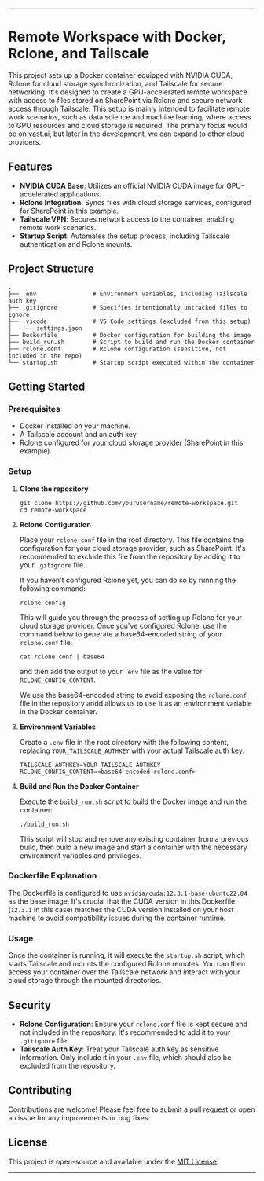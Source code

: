 
---

# Remote Workspace with Docker, Rclone, and Tailscale

This project sets up a Docker container equipped with NVIDIA CUDA, Rclone for cloud storage synchronization, and Tailscale for secure networking. It's designed to create a GPU-accelerated remote workspace with access to files stored on SharePoint via Rclone and secure network access through Tailscale. This setup is mainly intended to facilitate remote work scenarios, such as data science and machine learning, where access to GPU resources and cloud storage is required. The primary focus would be on vast.ai, but later in the development, we can expand to other cloud providers.

## Features

- **NVIDIA CUDA Base**: Utilizes an official NVIDIA CUDA image for GPU-accelerated applications.
- **Rclone Integration**: Syncs files with cloud storage services, configured for SharePoint in this example.
- **Tailscale VPN**: Secures network access to the container, enabling remote work scenarios.
- **Startup Script**: Automates the setup process, including Tailscale authentication and Rclone mounts.

## Project Structure

```
.
├── .env                # Environment variables, including Tailscale auth key
├── .gitignore          # Specifies intentionally untracked files to ignore
├── .vscode             # VS Code settings (excluded from this setup)
│   └── settings.json
├── Dockerfile          # Docker configuration for building the image
├── build_run.sh        # Script to build and run the Docker container
├── rclone.conf         # Rclone configuration (sensitive, not included in the repo)
└── startup.sh          # Startup script executed within the container
```

## Getting Started

### Prerequisites

- Docker installed on your machine.
- A Tailscale account and an auth key.
- Rclone configured for your cloud storage provider (SharePoint in this example).

### Setup

1. **Clone the repository**

   ```
   git clone https://github.com/yourusername/remote-workspace.git
   cd remote-workspace
   ```

2. **Rclone Configuration**

   Place your `rclone.conf` file in the root directory. This file contains the configuration for your cloud storage provider, such as SharePoint. It's recommended to exclude this file from the repository by adding it to your `.gitignore` file.

   If you haven't configured Rclone yet, you can do so by running the following command:

   ```
   rclone config
   ```

   This will guide you through the process of setting up Rclone for your cloud storage provider.
   Once you've configured Rclone, use the command below to generate a base64-encoded string of your `rclone.conf` file:

   ```
   cat rclone.conf | base64
   ```
   and then add the output to your `.env` file as the value for `RCLONE_CONFIG_CONTENT`.

   We use the base64-encoded string to avoid exposing the `rclone.conf` file in the repository andd allows us to use it as an environment variable in the Docker container.

2. **Environment Variables**

   Create a `.env` file in the root directory with the following content, replacing `YOUR_TAILSCALE_AUTHKEY` with your actual Tailscale auth key:

   ```
   TAILSCALE_AUTHKEY=YOUR_TAILSCALE_AUTHKEY
   RCLONE_CONFIG_CONTENT=<base64-encoded-rclone.conf>
   ```

3. **Build and Run the Docker Container**

   Execute the `build_run.sh` script to build the Docker image and run the container:

   ```
   ./build_run.sh
   ```

   This script will stop and remove any existing container from a previous build, then build a new image and start a container with the necessary environment variables and privileges.

### Dockerfile Explanation

The Dockerfile is configured to use `nvidia/cuda:12.3.1-base-ubuntu22.04` as the base image. It's crucial that the CUDA version in this Dockerfile (`12.3.1` in this case) matches the CUDA version installed on your host machine to avoid compatibility issues during the container runtime.

### Usage

Once the container is running, it will execute the `startup.sh` script, which starts Tailscale and mounts the configured Rclone remotes. You can then access your container over the Tailscale network and interact with your cloud storage through the mounted directories.

## Security

- **Rclone Configuration**: Ensure your `rclone.conf` file is kept secure and not included in the repository. It's recommended to add it to your `.gitignore` file.
- **Tailscale Auth Key**: Treat your Tailscale auth key as sensitive information. Only include it in your `.env` file, which should also be excluded from the repository.

## Contributing

Contributions are welcome! Please feel free to submit a pull request or open an issue for any improvements or bug fixes.

## License

This project is open-source and available under the [MIT License](LICENSE).

---
